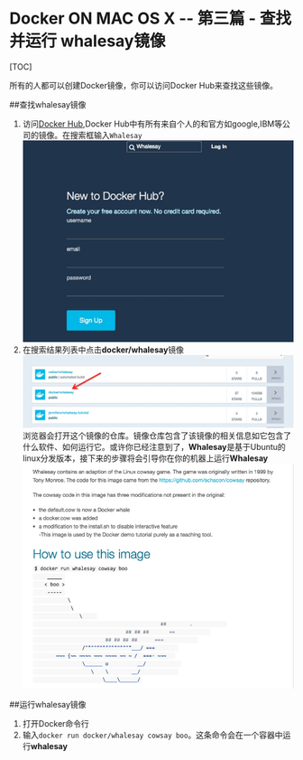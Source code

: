 # Docker ON MAC OS X -- 第三篇 - 查找并运行 whalesay镜像

[TOC]

所有的人都可以创建Docker镜像，你可以访问Docker Hub来查找这些镜像。

##查找whalesay镜像
1. 访问[Docker Hub](https://hub.docker.com/?utm_source=getting_started_guide&utm_medium=embedded_MacOSX&utm_campaign=find_whalesay),Docker Hub中有所有来自个人的和官方如google,IBM等公司的镜像。在搜索框输入`Whalesay`![](media/14411125555578/14411131544812.jpg)
2. 在搜索结果列表中点击**docker/whalesay**镜像![](media/14411125555578/14411133561709.jpg)
浏览器会打开这个镜像的仓库。镜像仓库包含了该镜像的相关信息如它包含了什么软件、如何运行它。或许你已经注意到了，**Whalesay**是基于Ubuntu的linux分发版本，接下来的步骤将会引导你在你的机器上运行**Whalesay**![](media/14411125555578/14411135431410.jpg)

##运行whalesay镜像
1. 打开Docker命令行
2. 输入`docker run docker/whalesay cowsay boo`。这条命令会在一个容器中运行**whalesay**


